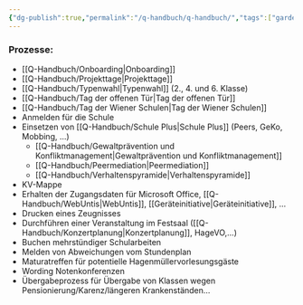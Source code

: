 ```yaml
---
{"dg-publish":true,"permalink":"/q-handbuch/q-handbuch/","tags":["gardenEntry"]}
---
```


### Prozesse:
- [[Q-Handbuch/Onboarding\|Onboarding]]
- [[Q-Handbuch/Projekttage\|Projekttage]]
- [[Q-Handbuch/Typenwahl\|Typenwahl]] (2., 4. und 6. Klasse)
- [[Q-Handbuch/Tag der offenen Tür\|Tag der offenen Tür]] 
- [[Q-Handbuch/Tag der Wiener Schulen\|Tag der Wiener Schulen]]
- Anmelden für die Schule
- Einsetzen von [[Q-Handbuch/Schule Plus\|Schule Plus]] (Peers, GeKo, Mobbing, ...)
	- [[Q-Handbuch/Gewaltprävention und Konfliktmanagement\|Gewaltprävention und Konfliktmanagement]]
	- [[Q-Handbuch/Peermediation\|Peermediation]]
	- [[Q-Handbuch/Verhaltenspyramide\|Verhaltenspyramide]]
- KV-Mappe
- Erhalten der Zugangsdaten für Microsoft Office, [[Q-Handbuch/WebUntis\|WebUntis]], [[Geräteinitiative\|Geräteinitiative]], ...
- Drucken eines Zeugnisses
- Durchführen einer Veranstaltung im Festsaal ([[Q-Handbuch/Konzertplanung\|Konzertplanung]], HageVO,...)
- Buchen mehrstündiger Schularbeiten
- Melden von Abweichungen vom Stundenplan
- Maturatreffen für potentielle Hagenmüllervorlesungsgäste
- Wording Notenkonferenzen
- Übergabeprozess für Übergabe von Klassen wegen Pensionierung/Karenz/längeren Krankenständen…